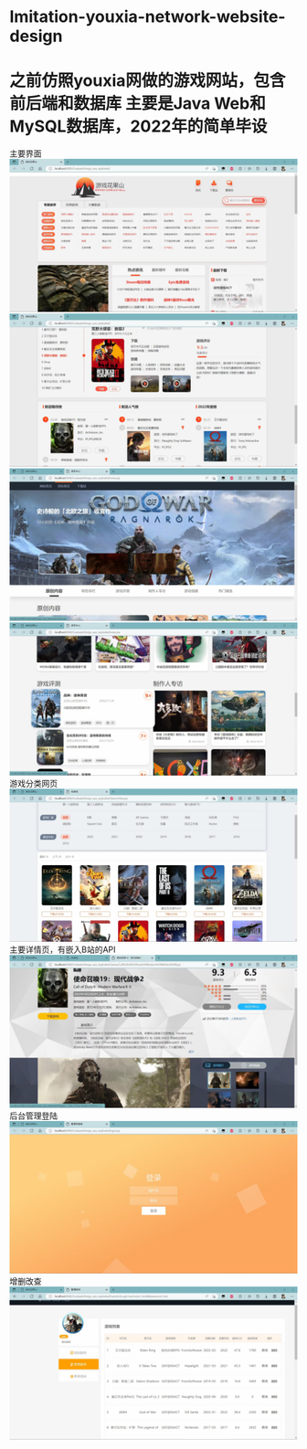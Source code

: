 # Imitation-youxia-network-website-design
之前仿照youxia网做的游戏网站，包含前后端和数据库
主要是Java Web和MySQL数据库，2022年的简单毕设
===============================================================
主要界面
![image.](screenshot/screenshot1.jpg)
![image.](screenshot/screenshot2.jpg)
![image.](screenshot/screenshot3.jpg)
![image.](screenshot/screenshot4.jpg)
游戏分类网页
![image.](screenshot/screenshot5.jpg)
主要详情页，有嵌入B站的API
![image.](screenshot/screenshot6.jpg)
后台管理登陆
![image.](screenshot/screenshot7.jpg)
增删改查
![image.](screenshot/screenshot8.jpg)
